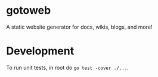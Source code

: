 # gotoweb
A static website generator for docs, wikis, blogs, and more!






# Development

To run unit tests, in root do `go test -cover ./...`.


